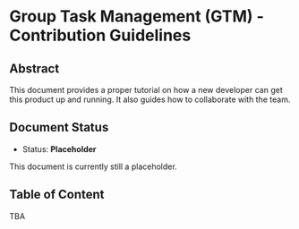 # Group Task Management (GTM) - Contribution Guidelines

## Abstract

This document provides a proper tutorial on how a new developer can get this product up and running. It also guides how to collaborate with the team.

## Document Status

* Status: **Placeholder**

This document is currently still a placeholder.

## Table of Content

TBA
